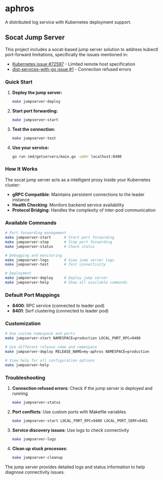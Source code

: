 # aphros

A distributed log service with Kubernetes deployment support.

## Socat Jump Server

This project includes a socat-based jump server solution to address kubectl port-forward limitations, specifically the issues mentioned in:

- [Kubernetes issue #72597](https://github.com/kubernetes/kubernetes/issues/72597#issuecomment-693149447) - Limited remote host specification
- [dist-services-with-go issue #1](https://github.com/evdzhurov/dist-services-with-go/issues/1#issuecomment-1171844791) - Connection refused errors

### Quick Start

1. **Deploy the jump server:**

   ```bash
   make jumpserver-deploy
   ```

2. **Start port forwarding:**

   ```bash
   make jumpserver-start
   ```

3. **Test the connection:**

   ```bash
   make jumpserver-test
   ```

4. **Use your service:**
   ```bash
   go run cmd/getservers/main.go -addr localhost:8400
   ```

### How It Works

The socat jump server acts as a intelligent proxy inside your Kubernetes cluster:

- **gRPC Compatible**: Maintains persistent connections to the leader instance
- **Health Checking**: Monitors backend service availability
- **Protocol Bridging**: Handles the complexity of inter-pod communication

### Available Commands

```bash
# Port forwarding management
make jumpserver-start      # Start port forwarding
make jumpserver-stop       # Stop port forwarding
make jumpserver-status     # Check status

# Debugging and monitoring
make jumpserver-logs       # View jump server logs
make jumpserver-test       # Test connectivity

# Deployment
make jumpserver-deploy     # Deploy jump server
make jumpserver-help       # Show all available commands
```

### Default Port Mappings

- **8400**: RPC service (connected to leader pod)
- **8401**: Serf clustering (connected to leader pod)

### Customization

```bash
# Use custom namespace and ports
make jumpserver-start NAMESPACE=production LOCAL_PORT_RPC=9400

# Use different release name and namespace
make jumpserver-deploy RELEASE_NAME=my-aphros NAMESPACE=production

# View help for all configuration options
make jumpserver-help
```

### Troubleshooting

1. **Connection refused errors**: Check if the jump server is deployed and running

   ```bash
   make jumpserver-status
   ```

2. **Port conflicts**: Use custom ports with Makefile variables

   ```bash
   make jumpserver-start LOCAL_PORT_RPC=9400 LOCAL_PORT_SERF=9401
   ```

3. **Service discovery issues**: Use logs to check connectivity

   ```bash
   make jumpserver-logs
   ```

4. **Clean up stuck processes**:
   ```bash
   make jumpserver-cleanup
   ```

The jump server provides detailed logs and status information to help diagnose connectivity issues.
